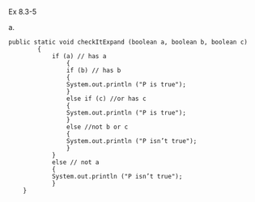 Ex 8.3-5

a. 

    public static void checkItExpand (boolean a, boolean b, boolean c) 
    		{ 
    			if (a) // has a
    				{ 
    				if (b) // has b
    				{ 
    				System.out.println ("P is true"); 
    				} 
    				else if (c) //or has c
    				{ 
    				System.out.println ("P is true"); 
    				} 
    				else //not b or c
    				{ 
    				System.out.println ("P isn’t true"); 
    				} 
    			} 
    			else // not a
    			{ 
    			System.out.println ("P isn’t true"); 
    			} 
		} 

